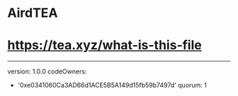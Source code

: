 # AirdTEA
# https://tea.xyz/what-is-this-file
---
version: 1.0.0
codeOwners:
  - '0xe0341060Ca3AD66d1ACE5B5A149d15fb59b7497d'
quorum: 1
